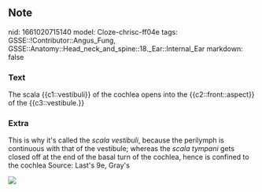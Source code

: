 ## Note
nid: 1661020715140
model: Cloze-chrisc-ff04e
tags: GSSE::!Contributor::Angus_Fung, GSSE::Anatomy::Head_neck_and_spine::18._Ear::Internal_Ear
markdown: false

### Text
The scala {{c1::vestibuli}} of the cochlea opens into the {{c2::front::aspect}} of the {{c3::vestibule.}}

### Extra
This is why it's called the <i>scala vestibuli</i>, because the
perilymph is continuous with that of the vestibule; whereas the
<i>scala tympani</i> gets closed off at the end of the basal turn
of the cochlea, hence is confined to the cochlea Source: Last's 9e,
Gray's
<div><img src=
"paste-b8fba2aa970a46d1c698783899e21fdc3b3cbd5d.jpg"></div>
